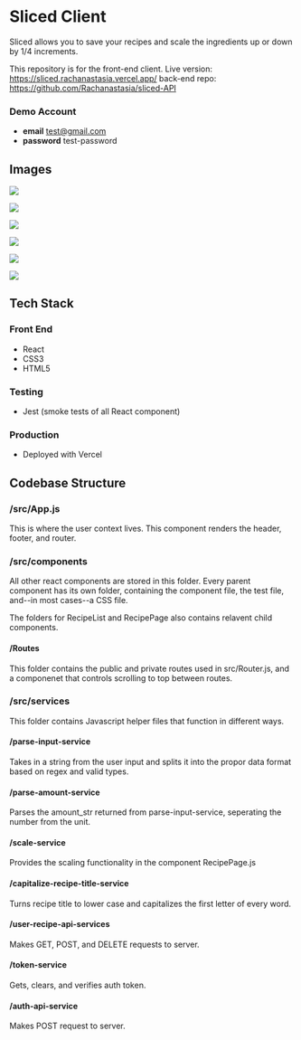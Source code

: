 # Sliced Client

Sliced allows you to save your recipes and scale the ingredients up or down by 1/4 increments.

This repository is for the front-end client.
Live version: https://sliced.rachanastasia.vercel.app/
back-end repo: https://github.com/Rachanastasia/sliced-API

### Demo Account

- **email** test@gmail.com
- **password** test-password

## Images

![](sliced-home.png)

![](sliced-login.png)

![](recipe-scale-up.png)

![](recipe-scale-down.png)

![](recipe-list.png)

![](add-recipe.png)

## Tech Stack

### Front End

- React
- CSS3
- HTML5

### Testing

- Jest (smoke tests of all React component)

### Production

- Deployed with Vercel

## Codebase Structure

### /src/App.js

This is where the user context lives. This component renders the header, footer, and router.

### /src/components

All other react components are stored in this folder. Every parent component has its own folder, containing the component file, the test file, and--in most cases--a CSS file.

The folders for RecipeList and RecipePage also contains relavent child components.

#### /Routes

This folder contains the public and private routes used in src/Router.js, and a componenet that controls scrolling to top between routes.

### /src/services

This folder contains Javascript helper files that function in different ways.

#### /parse-input-service

Takes in a string from the user input and splits it into the propor data format based on regex and valid types.

#### /parse-amount-service

Parses the amount_str returned from parse-input-service, seperating the number from the unit.

#### /scale-service

Provides the scaling functionality in the component RecipePage.js

#### /capitalize-recipe-title-service

Turns recipe title to lower case and capitalizes the first letter of every word.

#### /user-recipe-api-services

Makes GET, POST, and DELETE requests to server.

#### /token-service

Gets, clears, and verifies auth token.

#### /auth-api-service

Makes POST request to server.
